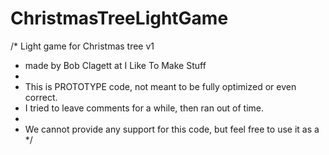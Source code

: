 # ChristmasTreeLightGame

/* Light game for Christmas tree v1
*  made by Bob Clagett at I Like To Make Stuff
*  
*  This is PROTOTYPE code, not meant to be fully optimized or even correct.
*  I tried to leave comments for a while, then ran out of time.
*  
*  We cannot provide any support for this code, but feel free to use it as a 
*/
